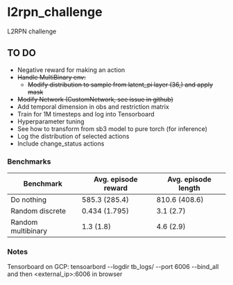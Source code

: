 # l2rpn_challenge
L2RPN challenge

## TO DO
 - Negative reward for making an action
 - ~~Handle MultiBinary env:~~
    - ~~Modify distribution to sample from latent_pi layer (36,) and apply mask~~
 - ~~Modify Network (CustomNetwork, see issue in github)~~
 - Add temporal dimension in obs and restriction matrix
 - Train for 1M timesteps and log into Tensorboard
 - Hyperparameter tuning
 - See how to transform from sb3 model to pure torch (for inference)
 - Log the distribution of selected actions
 - Include change_status actions

### Benchmarks

| Benchmark | Avg. episode reward | Avg. episode length |
| ----------| ------------------- | ------------------- |
| Do nothing | 585.3 (285.4) |  810.6 (408.6) |
| Random discrete | 0.434 (1.795) | 3.1 (2.7) |
| Random multibinary | 1.3 (1.8) | 4.6 (2.9) |

### Notes

Tensorboard on GCP: tensoarbord --logdir tb_logs/ --port 6006 --bind_all and then <external_ip>:6006 in browser
